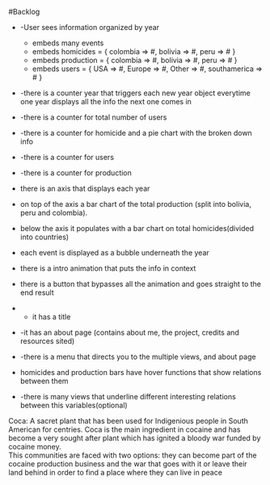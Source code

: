 #Backlog


+ -User sees information organized by year
	+ embeds many events
	+ embeds homicides = { colombia => #, bolivia => #, peru => # }
	+ embeds production = { colombia => #, bolivia => #, peru => # }
	+ embeds users = { USA => #, Europe => #, Other => #, southamerica => # }
+ -there is a counter year that triggers each new year object everytime one year displays all the info the next one comes in


+ -there is a counter for total number of users
+ -there is a counter for homicide and a pie chart with the broken down info
+ -there is a counter for users
+ -there is a counter for production


+ there is an axis that displays each year
+ on top of the axis a bar chart of the total production (split into bolivia, peru and colombia).
+ below the axis it populates with a bar chart on total homicides(divided into countries)
+ each event is displayed as a bubble underneath the year


+ there is a intro animation that puts the info in context
+ there is a button that bypasses all the animation and goes straight to the end result


+ - it has a title
+ -it has an about page (contains about me, the project, credits and resources sited)
+ -there is a menu that directs you to the multiple views, and about page

+ homicides and production bars have hover functions that show relations between them
+ -there is many views that underline different interesting relations between this variables(optional)



Coca: A sacret plant that has been used for Indigenious people in South American for centries.
Coca is the main ingredient in cocaine and has become a very sought after plant which has ignited a bloody war 
funded by cocaine money.  
This communities are faced with two options: 
they can become part of the cocaine production business and the war that goes with it 
or leave their land behind in order to find a place where they can live in peace













